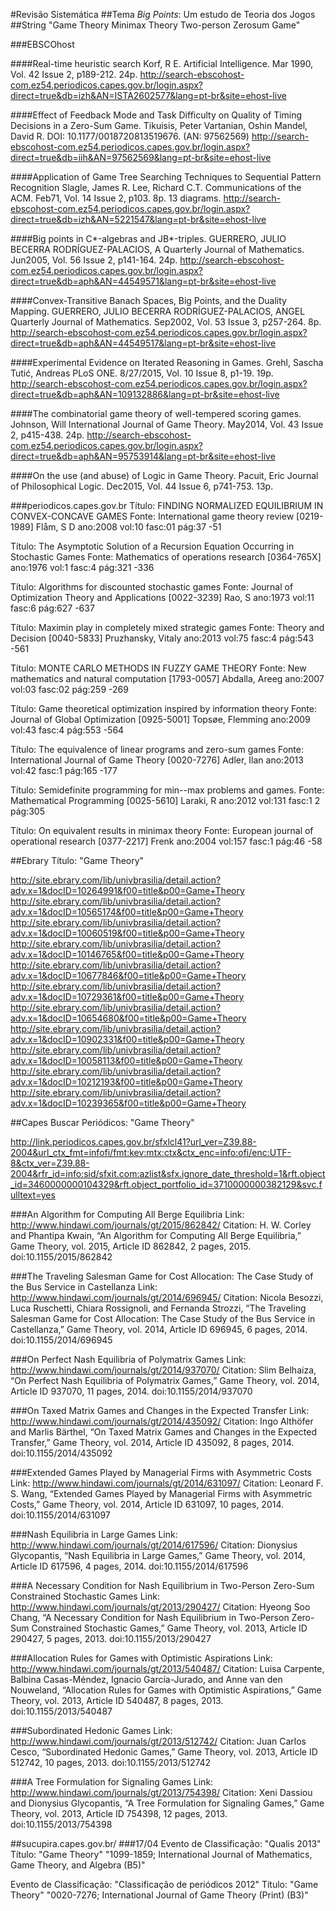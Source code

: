 #Revisão Sistemática
##Tema
_Big Points_: Um estudo de Teoria dos Jogos
##String
"Game Theory Minimax Theory Two-person Zerosum Game"

<!-- "Game Theory" and "Minimax Theory" and "Two-person Zerosum Game" -->

###EBSCOhost

####Real-time heuristic search
Korf, R E.
Artificial Intelligence. Mar 1990, Vol. 42 Issue 2, p189-212. 24p.
http://search-ebscohost-com.ez54.periodicos.capes.gov.br/login.aspx?direct=true&db=izh&AN=ISTA2602577&lang=pt-br&site=ehost-live

####Effect of Feedback Mode and Task Difficulty on Quality of Timing Decisions in a Zero-Sum Game.
Tikuisis, Peter
Vartanian, Oshin
Mandel, David R.
DOI: 10.1177/0018720813519676. (AN: 97562569)
http://search-ebscohost-com.ez54.periodicos.capes.gov.br/login.aspx?direct=true&db=iih&AN=97562569&lang=pt-br&site=ehost-live

####Application of Game Tree Searching Techniques to Sequential Pattern Recognition
Slagle, James R.
Lee, Richard C.T.
Communications of the ACM. Feb71, Vol. 14 Issue 2, p103. 8p. 13 diagrams.
http://search-ebscohost-com.ez54.periodicos.capes.gov.br/login.aspx?direct=true&db=izh&AN=5221547&lang=pt-br&site=ehost-live

####Big points in C&ast;-algebras and JB&ast;-triples.
GUERRERO, JULIO BECERRA
RODRÍGUEZ-PALACIOS, A
Quarterly Journal of Mathematics. Jun2005, Vol. 56 Issue 2, p141-164. 24p.
http://search-ebscohost-com.ez54.periodicos.capes.gov.br/login.aspx?direct=true&db=aph&AN=44549571&lang=pt-br&site=ehost-live

####Convex‐Transitive Banach Spaces, Big Points, and the Duality Mapping.
GUERRERO, JULIO BECERRA
RODRÍGUEZ-PALACIOS, ANGEL
Quarterly Journal of Mathematics. Sep2002, Vol. 53 Issue 3, p257-264. 8p.
http://search-ebscohost-com.ez54.periodicos.capes.gov.br/login.aspx?direct=true&db=aph&AN=44549517&lang=pt-br&site=ehost-live

####Experimental Evidence on Iterated Reasoning in Games.
Grehl, Sascha
Tutić, Andreas
PLoS ONE. 8/27/2015, Vol. 10 Issue 8, p1-19. 19p.
http://search-ebscohost-com.ez54.periodicos.capes.gov.br/login.aspx?direct=true&db=aph&AN=109132886&lang=pt-br&site=ehost-live


####The combinatorial game theory of well-tempered scoring games.
Johnson, Will
International Journal of Game Theory. May2014, Vol. 43 Issue 2, p415-438. 24p.
http://search-ebscohost-com.ez54.periodicos.capes.gov.br/login.aspx?direct=true&db=aph&AN=95753914&lang=pt-br&site=ehost-live

####On the use (and abuse) of Logic in Game Theory.
Pacuit, Eric
Journal of Philosophical Logic. Dec2015, Vol. 44 Issue 6, p741-753. 13p.



###periodicos.capes.gov.br
Título: FINDING NORMALIZED EQUILIBRIUM IN CONVEX-CONCAVE GAMES
Fonte: International game theory review [0219-1989] Flåm, S D ano:2008 vol:10 fasc:01 pág:37 -51

Título: The Asymptotic Solution of a Recursion Equation Occurring in Stochastic Games
Fonte: Mathematics of operations research [0364-765X] ano:1976 vol:1 fasc:4 pág:321 -336

Título: Algorithms for discounted stochastic games
Fonte: Journal of Optimization Theory and Applications [0022-3239] Rao, S ano:1973 vol:11 fasc:6 pág:627 -637

Título: Maximin play in completely mixed strategic games
Fonte: Theory and Decision [0040-5833] Pruzhansky, Vitaly ano:2013 vol:75 fasc:4 pág:543 -561

Título: MONTE CARLO METHODS IN FUZZY GAME THEORY
Fonte: New mathematics and natural computation [1793-0057] Abdalla, Areeg ano:2007 vol:03 fasc:02 pág:259 -269

Título: Game theoretical optimization inspired by information theory
Fonte: Journal of Global Optimization [0925-5001] Topsøe, Flemming ano:2009 vol:43 fasc:4 pág:553 -564

Título: The equivalence of linear programs and zero-sum games
Fonte: International Journal of Game Theory [0020-7276] Adler, Ilan ano:2013 vol:42 fasc:1 pág:165 -177

Título: Semidefinite programming for min--max problems and games.
Fonte: Mathematical Programming [0025-5610] Laraki, R ano:2012 vol:131 fasc:1 2 pág:305

Título: On equivalent results in minimax theory
Fonte: European journal of operational research [0377-2217] Frenk ano:2004 vol:157 fasc:1 pág:46 -58

##Ebrary
Título: "Game Theory"

http://site.ebrary.com/lib/univbrasilia/detail.action?adv.x=1&docID=10264991&f00=title&p00=Game+Theory
http://site.ebrary.com/lib/univbrasilia/detail.action?adv.x=1&docID=10565174&f00=title&p00=Game+Theory
http://site.ebrary.com/lib/univbrasilia/detail.action?adv.x=1&docID=10060519&f00=title&p00=Game+Theory
http://site.ebrary.com/lib/univbrasilia/detail.action?adv.x=1&docID=10146765&f00=title&p00=Game+Theory
http://site.ebrary.com/lib/univbrasilia/detail.action?adv.x=1&docID=10677846&f00=title&p00=Game+Theory
http://site.ebrary.com/lib/univbrasilia/detail.action?adv.x=1&docID=10729361&f00=title&p00=Game+Theory
http://site.ebrary.com/lib/univbrasilia/detail.action?adv.x=1&docID=10654680&f00=title&p00=Game+Theory
http://site.ebrary.com/lib/univbrasilia/detail.action?adv.x=1&docID=10902331&f00=title&p00=Game+Theory
http://site.ebrary.com/lib/univbrasilia/detail.action?adv.x=1&docID=10058113&f00=title&p00=Game+Theory
http://site.ebrary.com/lib/univbrasilia/detail.action?adv.x=1&docID=10212193&f00=title&p00=Game+Theory
http://site.ebrary.com/lib/univbrasilia/detail.action?adv.x=1&docID=10239365&f00=title&p00=Game+Theory

##Capes
Buscar Periódicos: "Game Theory"

http://link.periodicos.capes.gov.br/sfxlcl41?url_ver=Z39.88-2004&url_ctx_fmt=infofi/fmt:kev:mtx:ctx&ctx_enc=info:ofi/enc:UTF-8&ctx_ver=Z39.88-2004&rfr_id=info:sid/sfxit.com:azlist&sfx.ignore_date_threshold=1&rft.object_id=3460000000104329&rft.object_portfolio_id=3710000000382129&svc.fulltext=yes

###An Algorithm for Computing All Berge Equilibria
Link: http://www.hindawi.com/journals/gt/2015/862842/
Citation: H. W. Corley and Phantipa Kwain, “An Algorithm for Computing All Berge Equilibria,” Game Theory, vol. 2015, Article ID 862842, 2 pages, 2015. doi:10.1155/2015/862842

###The Traveling Salesman Game for Cost Allocation: The Case Study of the Bus Service in Castellanza
Link: http://www.hindawi.com/journals/gt/2014/696945/
Citation: Nicola Besozzi, Luca Ruschetti, Chiara Rossignoli, and Fernanda Strozzi, “The Traveling Salesman Game for Cost Allocation: The Case Study of the Bus Service in Castellanza,” Game Theory, vol. 2014, Article ID 696945, 6 pages, 2014. doi:10.1155/2014/696945

###On Perfect Nash Equilibria of Polymatrix Games
Link: http://www.hindawi.com/journals/gt/2014/937070/
Citation: Slim Belhaiza, “On Perfect Nash Equilibria of Polymatrix Games,” Game Theory, vol. 2014, Article ID 937070, 11 pages, 2014. doi:10.1155/2014/937070

###On Taxed Matrix Games and Changes in the Expected Transfer
Link: http://www.hindawi.com/journals/gt/2014/435092/
Citation: Ingo Althöfer and Marlis Bärthel, “On Taxed Matrix Games and Changes in the Expected Transfer,” Game Theory, vol. 2014, Article ID 435092, 8 pages, 2014. doi:10.1155/2014/435092

###Extended Games Played by Managerial Firms with Asymmetric Costs
Link: http://www.hindawi.com/journals/gt/2014/631097/
Citation: Leonard F. S. Wang, “Extended Games Played by Managerial Firms with Asymmetric Costs,” Game Theory, vol. 2014, Article ID 631097, 10 pages, 2014. doi:10.1155/2014/631097

###Nash Equilibria in Large Games
Link: http://www.hindawi.com/journals/gt/2014/617596/
Citation: Dionysius Glycopantis, “Nash Equilibria in Large Games,” Game Theory, vol. 2014, Article ID 617596, 4 pages, 2014. doi:10.1155/2014/617596

###A Necessary Condition for Nash Equilibrium in Two-Person Zero-Sum Constrained Stochastic Games
Link: http://www.hindawi.com/journals/gt/2013/290427/
Citation: Hyeong Soo Chang, “A Necessary Condition for Nash Equilibrium in Two-Person Zero-Sum Constrained Stochastic Games,” Game Theory, vol. 2013, Article ID 290427, 5 pages, 2013. doi:10.1155/2013/290427

###Allocation Rules for Games with Optimistic Aspirations
Link: http://www.hindawi.com/journals/gt/2013/540487/
Citation: Luisa Carpente, Balbina Casas-Méndez, Ignacio García-Jurado, and Anne van den Nouweland, “Allocation Rules for Games with Optimistic Aspirations,” Game Theory, vol. 2013, Article ID 540487, 8 pages, 2013. doi:10.1155/2013/540487

###Subordinated Hedonic Games
Link: http://www.hindawi.com/journals/gt/2013/512742/
Citation: Juan Carlos Cesco, “Subordinated Hedonic Games,” Game Theory, vol. 2013, Article ID 512742, 10 pages, 2013. doi:10.1155/2013/512742

###A Tree Formulation for Signaling Games
Link: http://www.hindawi.com/journals/gt/2013/754398/
Citation: Xeni Dassiou and Dionysius Glycopantis, “A Tree Formulation for Signaling Games,” Game Theory, vol. 2013, Article ID 754398, 12 pages, 2013. doi:10.1155/2013/754398

##sucupira.capes.gov.br/
###17/04
Evento de Classificação: "Qualis 2013"
Título: "Game Theory"
"1099-1859; International Journal of Mathematics, Game Theory, and Algebra (B5)"

Evento de Classificação: "Classificação de periódicos 2012"
Título: "Game Theory"
"0020-7276; International Journal of Game Theory (Print) (B3)"
